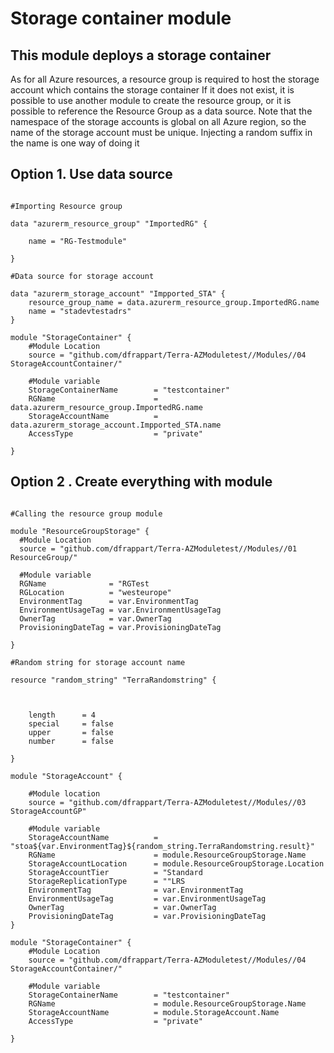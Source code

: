 # Storage container module

## This module deploys a storage container


As for all Azure resources, a resource group is required to host the storage account which contains the storage container
If it does not exist, it is possible to use another module to create the resource group, or it is possible to reference the Resource Group as a data source.
Note that the namespace of the storage accounts is global on all Azure region, so the name of the storage account must be unique. Injecting a random suffix in the name is one way of doing it

## Option 1. Use data source

```hcl

#Importing Resource group 

data "azurerm_resource_group" "ImportedRG" {

    name = "RG-Testmodule"

}

#Data source for storage account

data "azurerm_storage_account" "Impported_STA" {
    resource_group_name = data.azurerm_resource_group.ImportedRG.name
    name = "stadevtestadrs"
}

module "StorageContainer" {
    #Module Location
    source = "github.com/dfrappart/Terra-AZModuletest//Modules//04 StorageAccountContainer/"

    #Module variable            
    StorageContainerName        = "testcontainer"
    RGName                      = data.azurerm_resource_group.ImportedRG.name
    StorageAccountName          = data.azurerm_storage_account.Impported_STA.name
    AccessType                  = "private"

}

```

## Option 2 . Create everything with module

```hcl

#Calling the resource group module

module "ResourceGroupStorage" {
  #Module Location
  source = "github.com/dfrappart/Terra-AZModuletest//Modules//01 ResourceGroup/"

  #Module variable
  RGName              = "RGTest
  RGLocation          = "westeurope"
  EnvironmentTag      = var.EnvironmentTag
  EnvironmentUsageTag = var.EnvironmentUsageTag
  OwnerTag            = var.OwnerTag
  ProvisioningDateTag = var.ProvisioningDateTag

}

#Random string for storage account name

resource "random_string" "TerraRandomstring" {



    length      = 4
    special     = false
    upper       = false
    number      = false

}

module "StorageAccount" {

    #Module location
    source = "github.com/dfrappart/Terra-AZModuletest//Modules//03 StorageAccountGP"

    #Module variable
    StorageAccountName          = "stoa${var.EnvironmentTag}${random_string.TerraRandomstring.result}"
    RGName                      = module.ResourceGroupStorage.Name
    StorageAccountLocation      = module.ResourceGroupStorage.Location
    StorageAccountTier          = "Standard
    StorageReplicationType      = ""LRS
    EnvironmentTag              = var.EnvironmentTag
    EnvironmentUsageTag         = var.EnvironmentUsageTag
    OwnerTag                    = var.OwnerTag
    ProvisioningDateTag         = var.ProvisioningDateTag
}

module "StorageContainer" {
    #Module Location
    source = "github.com/dfrappart/Terra-AZModuletest//Modules//04 StorageAccountContainer/"

    #Module variable            
    StorageContainerName        = "testcontainer"
    RGName                      = module.ResourceGroupStorage.Name
    StorageAccountName          = module.StorageAccount.Name
    AccessType                  = "private"

}

```